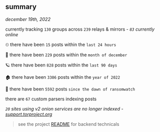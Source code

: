
## summary
_december 19th, 2022_

currently tracking `130` groups across `239` relays & mirrors - _`83` currently online_

⏲ there have been `15` posts within the `last 24 hours`

🦈 there have been `229` posts within the `month of december`

🪐 there have been `828` posts within the `last 90 days`

🏚 there have been `3306` posts within the `year of 2022`

🦕 there have been `5592` posts `since the dawn of ransomwatch`

there are `67` custom parsers indexing posts

_`20` sites using v2 onion services are no longer indexed - [support.torproject.org](https://support.torproject.org/onionservices/v2-deprecation/)_

> see the project [README](https://github.com/joshhighet/ransomwatch#ransomwatch--) for backend technicals
